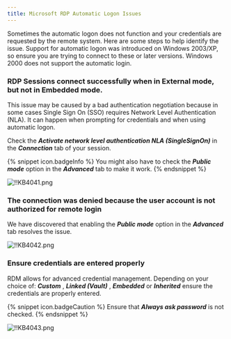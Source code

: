 ```yaml
---
title: Microsoft RDP Automatic Logon Issues
---
```

Sometimes the automatic logon does not function and your credentials are requested by the remote system. Here are some steps to help identify the issue. Support for automatic logon was introduced on Windows 2003/XP, so ensure you are trying to connect to these or later versions. Windows 2000 does not support the automatic login.

### RDP Sessions connect successfully when in External mode, but not in Embedded mode.

This issue may be caused by a bad authentication negotiation because in some cases Single Sign On (SSO) requires Network Level Authentication (NLA). It can happen when prompting for credentials and when using automatic logon.  

Check the ***Activate network level authentication NLA (SingleSignOn)*** in the ***Connection*** tab of your session.  

{% snippet icon.badgeInfo %}
You might also have to check the ***Public mode*** option in the ***Advanced*** tab to make it work.
{% endsnippet %}

![!!KB4041.png](https://webdevolutions.azureedge.net/docs/en/kb/KB4041.png)

### The connection was denied because the user account is not authorized for remote login

We have discovered that enabling the ***Public mode*** option in the ***Advanced*** tab resolves the issue.  

![!!KB4042.png](https://webdevolutions.azureedge.net/docs/en/kb/KB4042.png)

### Ensure credentials are entered properly

RDM allows for advanced credential management. Depending on your choice of: ***Custom*** , ***Linked (Vault)*** , ***Embedded*** or ***Inherited*** ensure the credentials are properly entered.  

{% snippet icon.badgeCaution %}
Ensure that ***Always ask password*** is not checked.
{% endsnippet %}  

![!!KB4043.png](https://webdevolutions.azureedge.net/docs/en/kb/KB4043.png)
